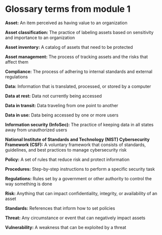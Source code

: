 # Glossary terms from module 1
**Asset:** An item perceived as having value to an organization

**Asset classification:** The practice of labeling assets based on sensitivity and importance to an organization

**Asset inventory:** A catalog of assets that need to be protected

**Asset management:** The process of tracking assets and the risks that affect them 

**Compliance:** The process of adhering to internal standards and external regulations

**Data:** Information that is translated, processed, or stored by a computer

**Data at rest:** Data not currently being accessed

**Data in transit:** Data traveling from one point to another

**Data in use:** Data being accessed by one or more users

**Information security (InfoSec):** The practice of keeping data in all states away from unauthorized users

**National Institute of Standards and Technology (NIST) Cybersecurity Framework (CSF):** A voluntary framework that consists of standards, guidelines, and best practices to manage cybersecurity risk

**Policy:** A set of rules that reduce risk and protect information

**Procedures:** Step-by-step instructions to perform a specific security task

**Regulations:** Rules set by a government or other authority to control the way something is done

**Risk:** Anything that can impact confidentiality, integrity, or availability of an asset

**Standards:** References that inform how to set policies

**Threat:** Any circumstance or event that can negatively impact assets

**Vulnerability:** A weakness that can be exploited by a threat

